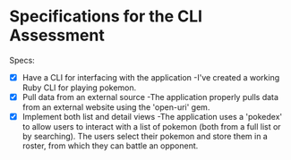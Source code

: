 # Specifications for the CLI Assessment

Specs:
- [x] Have a CLI for interfacing with the application
    -I've created a working Ruby CLI for playing pokemon.
- [x] Pull data from an external source
    -The application properly pulls data from an external website using the 'open-uri' gem.
- [x] Implement both list and detail views
    -The application uses a 'pokedex' to allow users to interact with a list of pokemon (both from a full list or by searching). The users select their pokemon and store them in a roster, from which they can battle an opponent.
